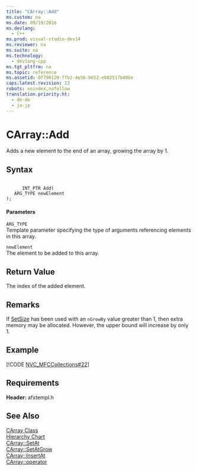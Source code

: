 ```yaml
---
title: "CArray::Add"
ms.custom: na
ms.date: 09/19/2016
ms.devlang: 
  - C++
ms.prod: visual-studio-dev14
ms.reviewer: na
ms.suite: na
ms.technology: 
  - devlang-cpp
ms.tgt_pltfrm: na
ms.topic: reference
ms.assetid: 0f790120-ffb2-4e56-b652-eb82517b48be
caps.latest.revision: 13
robots: noindex,nofollow
translation.priority.ht: 
  - de-de
  - ja-jp
---
```

# CArray::Add
Adds a new element to the end of an array, growing the array by 1.  
  
## Syntax  
  
```  
  
      INT_PTR Add(  
   ARG_TYPE newElement   
);  
```  
  
#### Parameters  
 `ARG_TYPE`  
 Template parameter specifying the type of arguments referencing elements in this array.  
  
 `newElement`  
 The element to be added to this array.  
  
## Return Value  
 The index of the added element.  
  
## Remarks  
 If [SetSize](../vs140/CArray--SetSize.md) has been used with an `nGrowBy` value greater than 1, then extra memory may be allocated. However, the upper bound will increase by only 1.  
  
## Example  
 [!CODE [NVC_MFCCollections#22](../CodeSnippet/VS_Snippets_Cpp/NVC_MFCCollections#22)]  
  
## Requirements  
 **Header:** afxtempl.h  
  
## See Also  
 [CArray Class](../vs140/CArray-Class.md)   
 [Hierarchy Chart](../vs140/Hierarchy-Chart.md)   
 [CArray::SetAt](../vs140/CArray--SetAt.md)   
 [CArray::SetAtGrow](../vs140/CArray--SetAtGrow.md)   
 [CArray::InsertAt](../vs140/CArray--InsertAt.md)   
 [CArray::operator](../vs140/CArray--operator.md)